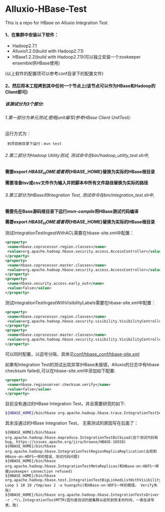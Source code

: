 # Alluxio-HBase-Test
This is a repo for HBase on Alluxio Integration Test

#### 1、在集群中安装以下软件：
+ Hadoop2.7.1
+ Alluxio1.2.0(build with Hadoop2.7.1)
+ HBase1.2.2(build with Hadoop2.7.1)(可以独立安装一个zookeeper ensemble供HBase使用)

(以上软件的配置项可以参考conf目录下的配置文件)

#### 2、然后将本工程拷到其中任何一个节点上(该节点可以作为HBase和Hadoop的Client即可)

##### 该测试分为3个部分:
###### 1.第一部分为单元测试,使用junit编写(参考HBase Client UnitTest):
  
  运行方式为：
  
     到项目根目录下运行：mvn test

###### 2.第二部分为Hadoop Utility测试, 测试命令在bin/hadoop_utility_test.sh中,
  
  **需要export ${HBASE_HOME}或者将${HBASE_HOME}替换为实际的HBase根目录**
  
  **需要准备tsv或csv文件作为输入并把脚本中所有文件路径替换为实际的路径**
  
###### 3.第三部分为HBase的Integration Test, 测试命令在bin/integration_test.sh中,
  
  **需要先在Base源码根目录下运行*mvn-compile*将HBase测试代码编译**
  
  **需要export ${HBASE_HOME}或者将${HBASE_HOME}替换为实际的HBase根目录**

  测试IntegrationTestIngestWithACL需要在hbase-site.xml中配置：
  ```xml
  <property>
   <name>hbase.coprocessor.region.classes</name>
   <value>org.apache.hadoop.hbase.security.access.AccessController</value>
  </property>
  <property>
   <name>hbase.coprocessor.master.classes</name>
   <value>org.apache.hadoop.hbase.security.access.AccessController</value>
  </property>
  <property>
   <name>hbase.security.access.early_out</name>
   <value>false</value>
  </property>
  ```
  测试IntegrationTestIngestWithVisibilityLabels需要在hbase-site.xml中配置：
  ```xml
  <property>
   <name>hbase.coprocessor.region.classes</name>
   <value>org.apache.hadoop.hbase.security.visibility.VisibilityController</value>
  </property>
  <property>
   <name>hbase.coprocessor.master.classes</name>
   <value>org.apache.hadoop.hbase.security.visibility.VisibilityController</value>
  </property>
  ```
  可以同时配置，以逗号分隔，具体见[conf/hbase_conf/hbase-site.xml](./conf/hbase_conf/hbase-site.xml)
  
  如果有Integration Test的测试出现异常(HBase未报错，Alluxio的日志中有hbase checksum failed),可以在hbase-site.xml中添加如下配置:
  ```xml
  <property>
   <name>hbase.regionserver.checksum.verify</name>
   <value>false</value>
  </property>
  ```
目前没有通过的HBase Integration Test，并且需要研究的如下:
```bash
${HBASE_HOME}/bin/hbase org.apache.hadoop.hbase.trace.IntegrationTestSendTraceRequests(出现OutOfOrderScannerNextException,在HBase-on-HDFS可以，正在研究)
```
其余没通过的HBase Integration Test， 无需测试的原因写在后面了：
```
${HBASE_HOME}/bin/hbase org.apache.hadoop.hbase.mapreduce.IntegrationTestBulkLoad(这个测试代码有bug, https://issues.apache.org/jira/browse/HBASE-16558)
${HBASE_HOME}/bin/hbase org.apache.hadoop.hbase.IntegrationTestRegionReplicaReplication(出现和HBase-on-HDFS一样的错误，测试代码问题)
${HBASE_HOME}/bin/hbase org.apache.hadoop.hbase.IntegrationTestMetaReplicas(和HBase-on-HDFS一样报zookeeper connection refused)
${HBASE_HOME}/bin/hbase org.apache.hadoop.hbase.test.IntegrationTestBigLinkedListWithVisibility Loop 1 10 10 /tmp/aas 2 -u huangzhi(和HBase-on-HDFS一样的报错， Verify失败)
${HBASE_HOME}/bin/hbase org.apache.hadoop.hbase.IntegrationTestsDriver -r .*\\.IntegrationTestMTTR(因为是测试的是集群从宕机到恢复的时间，一直在读写表，跑)
```